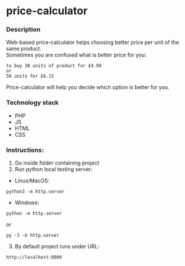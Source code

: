 price-calculator
================
### Description 

Web-based price-calculator helps choosing better price per unit of the same product. <br>
Sometimes you are confused what is better price for you:
```
to buy 30 units of product for £4.99
or
50 units for £6.15
```
Price-calculator will help you decide which option is better for you.

### Technology stack
- PHP
- JS
- HTML
- CSS

### Instructions:

1. Go inside folder containing project
2. Run python local testing server:
  - Linux/MacOS:
```
python3 -m http.server
```
  - Windows:
```
python -m http.server
```
or
```
py -3 -m http.server
```
3. By default project runs under URL:
```
http://localhost:8000
```
